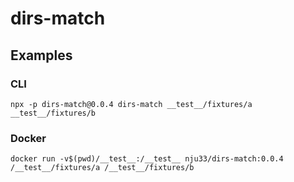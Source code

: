 # dirs-match

## Examples

### CLI

```
npx -p dirs-match@0.0.4 dirs-match __test__/fixtures/a __test__/fixtures/b  
```

### Docker

```
docker run -v$(pwd)/__test__:/__test__ nju33/dirs-match:0.0.4 /__test__/fixtures/a /__test__/fixtures/b   
```